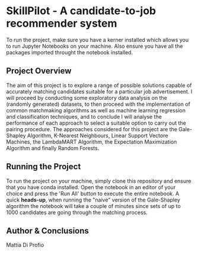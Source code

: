 # SkillPilot - A candidate-to-job recommender system

To run the project, make sure you have a kerner installed which allows you to run Jupyter Notebooks on your machine. Also ensure you have all the packages imported throught the notebook installed.

## Project Overview 
The aim of this project is to explore a range of possible solutions capable of accurately matching candidates suitable for a particular job advertisement. I will proceed by conducting some exploratory data analysis on the (randomly generated) datasets, to then proceed with the implementation of common matchmaking algorithms as well as machine learning regression and classification techniques, and to conclude I will analyse the performance of each approach to select a suitable option to carry out the pairing procedure.
The approaches considered for this project are the Gale-Shapley Algorithm, K-Nearest Neighbours, Linear Support Vectore Machines, the LambdaMART Algorithm, the Expectation Maximization Algorithm and finally Random Forests.

## Running the Project 
To run the project on your machine, simply clone this repository and ensure that you have conda installed. Open the notebook in an editor of your choice and press the 'Run All' button to execute the entire notebook. A quick **heads-up**, when running the "naive" version of the Gale-Shapley algorithm the notebook will take a couple of minutes since sets of up to 1000 candidates are going through the matching process.

## Author & Conclusions
Mattia Di Profio
